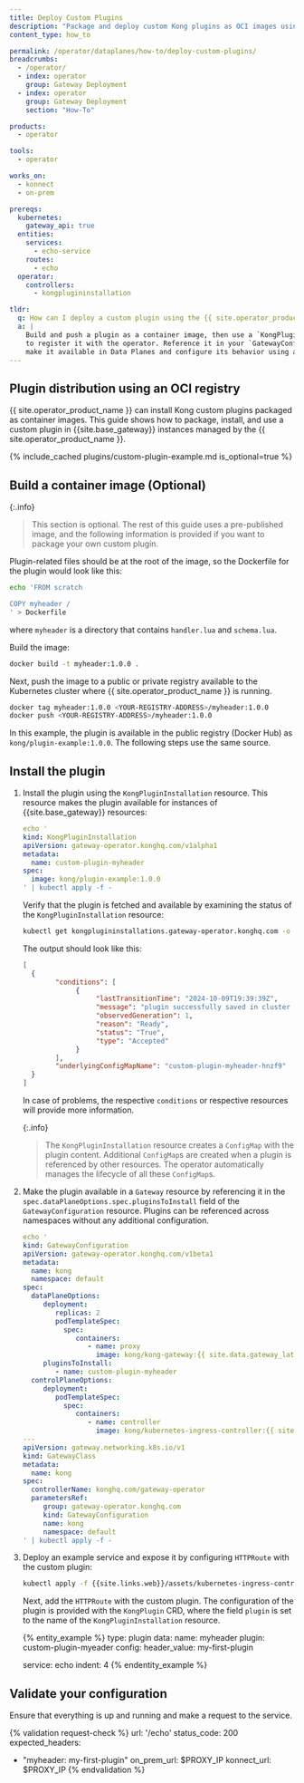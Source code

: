 ```yaml
---
title: Deploy Custom Plugins
description: "Package and deploy custom Kong plugins as OCI images using the{{ site.operator_product_name }} and reference them in {{site.base_gateway}} resources."
content_type: how_to

permalink: /operator/dataplanes/how-to/deploy-custom-plugins/
breadcrumbs:
  - /operator/
  - index: operator
    group: Gateway Deployment
  - index: operator
    group: Gateway Deployment
    section: "How-To"

products:
  - operator

tools:
  - operator

works_on:
  - konnect
  - on-prem

prereqs:
  kubernetes:
    gateway_api: true
  entities:
    services:
      - echo-service
    routes:
      - echo
  operator:
    controllers:
      - kongplugininstallation

tldr:
  q: How can I deploy a custom plugin using the {{ site.operator_product_name }}?
  a: |
    Build and push a plugin as a container image, then use a `KongPluginInstallation`
    to register it with the operator. Reference it in your `GatewayConfiguration` to
    make it available in Data Planes and configure its behavior using a `KongPlugin` resource.
---
```


## Plugin distribution using an OCI registry

{{ site.operator_product_name }} can install Kong custom plugins packaged as container images. This guide shows how to package, install, and use a custom plugin in {{site.base_gateway}} instances managed by the {{ site.operator_product_name }}.

{% include_cached plugins/custom-plugin-example.md is_optional=true %}

## Build a container image (Optional)

{:.info}
> This section is optional. The rest of this guide uses a pre-published image, and the following information is provided if you want to package your own custom plugin.

Plugin-related files should be at the root of the image, so the Dockerfile for the plugin would look like this:

```bash
echo 'FROM scratch

COPY myheader /
' > Dockerfile
```

where `myheader` is a directory that contains `handler.lua` and `schema.lua`.

Build the image:

```bash
docker build -t myheader:1.0.0 .
```

Next, push the image to a public or private registry available to the Kubernetes cluster where {{ site.operator_product_name }} is running.

```bash
docker tag myheader:1.0.0 <YOUR-REGISTRY-ADDRESS>/myheader:1.0.0
docker push <YOUR-REGISTRY-ADDRESS>/myheader:1.0.0
```

In this example, the plugin is available in the public registry (Docker Hub) as `kong/plugin-example:1.0.0`. The following steps use the same source.

## Install the plugin

1. Install the plugin using the `KongPluginInstallation` resource. This resource makes the plugin available for instances of {{site.base_gateway}} resources:

   ```yaml
   echo '
   kind: KongPluginInstallation
   apiVersion: gateway-operator.konghq.com/v1alpha1
   metadata:
     name: custom-plugin-myheader
   spec:
     image: kong/plugin-example:1.0.0
   ' | kubectl apply -f -
   ```

   Verify that the plugin is fetched and available by examining the status of the `KongPluginInstallation` resource:

   ```bash
   kubectl get kongplugininstallations.gateway-operator.konghq.com -o jsonpath-as-json='{.items[*].status}'
   ```

   The output should look like this:

   ```json
   [
     {
           "conditions": [
                {
                     "lastTransitionTime": "2024-10-09T19:39:39Z",
                     "message": "plugin successfully saved in cluster as ConfigMap",
                     "observedGeneration": 1,
                     "reason": "Ready",
                     "status": "True",
                     "type": "Accepted"
                }
           ],
           "underlyingConfigMapName": "custom-plugin-myheader-hnzf9"
     }
   ]
   ```

   In case of problems, the respective `conditions` or respective resources will provide more information.

   {:.info}
    > The `KongPluginInstallation` resource creates a `ConfigMap` with the plugin content. Additional `ConfigMap`s are created when a plugin is referenced by other resources. The operator automatically manages the lifecycle of all these `ConfigMap`s.

1. Make the plugin available in a `Gateway` resource by referencing it in the `spec.dataPlaneOptions.spec.pluginsToInstall` field of the `GatewayConfiguration` resource. Plugins can be referenced across namespaces without any additional configuration.

   ```yaml
   echo '
   kind: GatewayConfiguration
   apiVersion: gateway-operator.konghq.com/v1beta1
   metadata:
     name: kong
     namespace: default
   spec:
     dataPlaneOptions:
        deployment:
           replicas: 2
           podTemplateSpec:
             spec:
                containers:
                   - name: proxy
                     image: kong/kong-gateway:{{ site.data.gateway_latest.release }}
        pluginsToInstall:
           - name: custom-plugin-myheader
     controlPlaneOptions:
        deployment:
           podTemplateSpec:
             spec:
                containers:
                   - name: controller
                     image: kong/kubernetes-ingress-controller:{{ site.data.kic_latest.release }}
   ---
   apiVersion: gateway.networking.k8s.io/v1
   kind: GatewayClass
   metadata:
     name: kong
   spec:
     controllerName: konghq.com/gateway-operator
     parametersRef:
        group: gateway-operator.konghq.com
        kind: GatewayConfiguration
        name: kong
        namespace: default
   ' | kubectl apply -f -
   ```

1. Deploy an example service and expose it by configuring `HTTPRoute` with the custom plugin:

   ```bash
   kubectl apply -f {{site.links.web}}/assets/kubernetes-ingress-controller/examples/echo-service.yaml
   ```

   Next, add the `HTTPRoute` with the custom plugin. The configuration of the plugin is provided with the `KongPlugin` CRD, where the
   field `plugin` is set to the name of the `KongPluginInstallation` resource.

   {% entity_example %}
   type: plugin
   data:
     name: myheader
     plugin: custom-plugin-myeader
     config:
       header_value: my-first-plugin

     service: echo
   indent: 4
   {% endentity_example %}

## Validate your configuration

Ensure that everything is up and running and make a request to the service.

{% validation request-check %}
url: '/echo'
status_code: 200
expected_headers:
  - "myheader: my-first-plugin"
on_prem_url: $PROXY_IP
konnect_url: $PROXY_IP
{% endvalidation %}